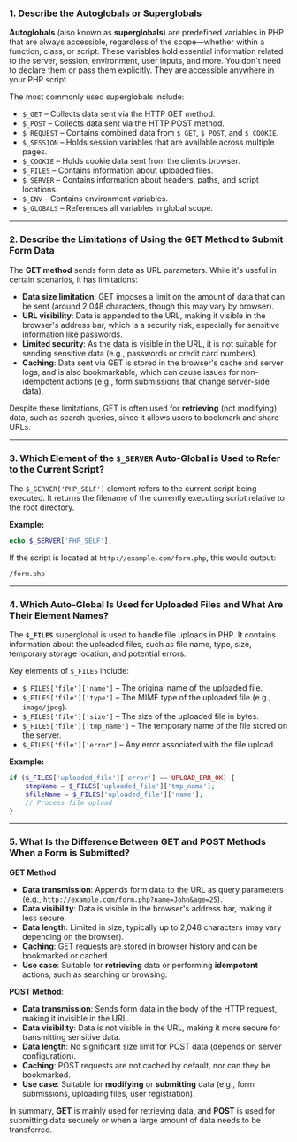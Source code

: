 ### 1. Describe the Autoglobals or Superglobals

**Autoglobals** (also known as **superglobals**) are predefined variables in PHP that are always accessible, regardless of the scope—whether within a function, class, or script. These variables hold essential information related to the server, session, environment, user inputs, and more. You don't need to declare them or pass them explicitly. They are accessible anywhere in your PHP script.

The most commonly used superglobals include:
- `$_GET` – Collects data sent via the HTTP GET method.
- `$_POST` – Collects data sent via the HTTP POST method.
- `$_REQUEST` – Contains combined data from `$_GET`, `$_POST`, and `$_COOKIE`.
- `$_SESSION` – Holds session variables that are available across multiple pages.
- `$_COOKIE` – Holds cookie data sent from the client’s browser.
- `$_FILES` – Contains information about uploaded files.
- `$_SERVER` – Contains information about headers, paths, and script locations.
- `$_ENV` – Contains environment variables.
- `$_GLOBALS` – References all variables in global scope.

---

### 2. Describe the Limitations of Using the GET Method to Submit Form Data

The **GET method** sends form data as URL parameters. While it's useful in certain scenarios, it has limitations:

- **Data size limitation**: GET imposes a limit on the amount of data that can be sent (around 2,048 characters, though this may vary by browser).
- **URL visibility**: Data is appended to the URL, making it visible in the browser's address bar, which is a security risk, especially for sensitive information like passwords.
- **Limited security**: As the data is visible in the URL, it is not suitable for sending sensitive data (e.g., passwords or credit card numbers).
- **Caching**: Data sent via GET is stored in the browser's cache and server logs, and is also bookmarkable, which can cause issues for non-idempotent actions (e.g., form submissions that change server-side data).
  
Despite these limitations, GET is often used for **retrieving** (not modifying) data, such as search queries, since it allows users to bookmark and share URLs.

---

### 3. Which Element of the `$_SERVER` Auto-Global is Used to Refer to the Current Script?

The `$_SERVER['PHP_SELF']` element refers to the current script being executed. It returns the filename of the currently executing script relative to the root directory.

**Example:**
```php
echo $_SERVER['PHP_SELF'];
```
If the script is located at `http://example.com/form.php`, this would output:
```
/form.php
```

---

### 4. Which Auto-Global Is Used for Uploaded Files and What Are Their Element Names?

The **`$_FILES`** superglobal is used to handle file uploads in PHP. It contains information about the uploaded files, such as file name, type, size, temporary storage location, and potential errors.

Key elements of `$_FILES` include:
- `$_FILES['file']['name']` – The original name of the uploaded file.
- `$_FILES['file']['type']` – The MIME type of the uploaded file (e.g., `image/jpeg`).
- `$_FILES['file']['size']` – The size of the uploaded file in bytes.
- `$_FILES['file']['tmp_name']` – The temporary name of the file stored on the server.
- `$_FILES['file']['error']` – Any error associated with the file upload.

**Example:**
```php
if ($_FILES['uploaded_file']['error'] == UPLOAD_ERR_OK) {
    $tmpName = $_FILES['uploaded_file']['tmp_name'];
    $fileName = $_FILES['uploaded_file']['name'];
    // Process file upload
}
```

---

### 5. What Is the Difference Between GET and POST Methods When a Form is Submitted?

**GET Method**:
- **Data transmission**: Appends form data to the URL as query parameters (e.g., `http://example.com/form.php?name=John&age=25`).
- **Data visibility**: Data is visible in the browser's address bar, making it less secure.
- **Data length**: Limited in size, typically up to 2,048 characters (may vary depending on the browser).
- **Caching**: GET requests are stored in browser history and can be bookmarked or cached.
- **Use case**: Suitable for **retrieving** data or performing **idempotent** actions, such as searching or browsing.

**POST Method**:
- **Data transmission**: Sends form data in the body of the HTTP request, making it invisible in the URL.
- **Data visibility**: Data is not visible in the URL, making it more secure for transmitting sensitive data.
- **Data length**: No significant size limit for POST data (depends on server configuration).
- **Caching**: POST requests are not cached by default, nor can they be bookmarked.
- **Use case**: Suitable for **modifying** or **submitting** data (e.g., form submissions, uploading files, user registration).

In summary, **GET** is mainly used for retrieving data, and **POST** is used for submitting data securely or when a large amount of data needs to be transferred.
